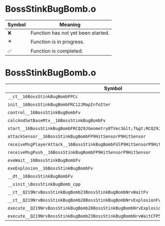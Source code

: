# BossStinkBugBomb.o
| Symbol | Meaning 
| ------------- | ------------- 
| :x: | Function has not yet been started. 
| :eight_pointed_black_star: | Function is in progress. 
| :white_check_mark: | Function is completed. 


# BossStinkBugBomb.o
| Symbol | Decompiled? |
| ------------- | ------------- |
| `__ct__16BossStinkBugBombFPCc` | :x: |
| `init__16BossStinkBugBombFRC12JMapInfoIter` | :x: |
| `control__16BossStinkBugBombFv` | :x: |
| `calcAndSetBaseMtx__16BossStinkBugBombFv` | :x: |
| `start__16BossStinkBugBombFRCQ29JGeometry8TVec3&lt;f&gt;RCQ29JGeometry8TVec3&lt;f&gt;` | :x: |
| `attackSensor__16BossStinkBugBombFP9HitSensorP9HitSensor` | :x: |
| `receiveMsgPlayerAttack__16BossStinkBugBombFUlP9HitSensorP9HitSensor` | :x: |
| `receiveMsgPush__16BossStinkBugBombFP9HitSensorP9HitSensor` | :x: |
| `exeWait__16BossStinkBugBombFv` | :x: |
| `exeExplosion__16BossStinkBugBombFv` | :x: |
| `__dt__16BossStinkBugBombFv` | :x: |
| `__sinit_\BossStinkBugBomb_cpp` | :x: |
| `__ct__Q219NrvBossStinkBugBomb23BossStinkBugBombNrvWaitFv` | :x: |
| `__ct__Q219NrvBossStinkBugBomb28BossStinkBugBombNrvExplosionFv` | :x: |
| `execute__Q219NrvBossStinkBugBomb28BossStinkBugBombNrvExplosionCFP5Spine` | :x: |
| `execute__Q219NrvBossStinkBugBomb23BossStinkBugBombNrvWaitCFP5Spine` | :x: |
